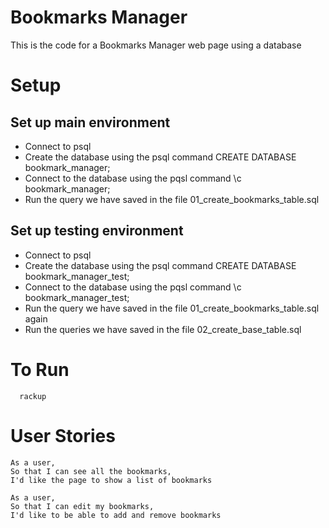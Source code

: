 # Bookmarks Manager
This is the code for a Bookmarks Manager web page using a database

# Setup

## Set up main environment

* Connect to psql
* Create the database using the psql command CREATE DATABASE bookmark_manager;
* Connect to the database using the pqsl command \c bookmark_manager;
* Run the query we have saved in the file 01_create_bookmarks_table.sql

## Set up testing environment
* Connect to psql
* Create the database using the psql command CREATE DATABASE bookmark_manager_test;
* Connect to the database using the pqsl command \c bookmark_manager_test;
* Run the query we have saved in the file 01_create_bookmarks_table.sql again
* Run the queries we have saved in the file 02_create_base_table.sql


# To Run
```
  rackup
```

# User Stories

```
As a user,
So that I can see all the bookmarks,
I'd like the page to show a list of bookmarks

As a user,
So that I can edit my bookmarks,
I'd like to be able to add and remove bookmarks
```